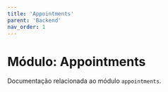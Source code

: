 ```yaml
---
title: 'Appointments'
parent: 'Backend'
nav_order: 1
---
```


# Módulo: Appointments

Documentação relacionada ao módulo `appointments`.
